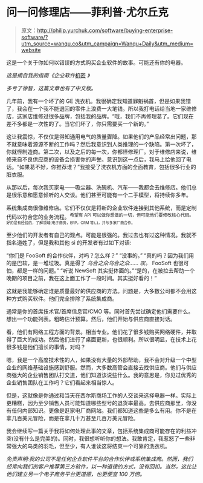 # 问一问修理店——菲利普·尤尔丘克

> 原文：<http://philip.yurchuk.com/software/buying-enterprise-software/?utm_source=wanqu.co&utm_campaign=Wanqu+Daily&utm_medium=website>

这是一个关于你如何以错误的方式购买企业软件的故事。可能还有你的电器。

*这是摘自我的指南《企业软件*[机密](http://www.madeupname.com/enterprise-software-confidential/) *》*

*多亏了徐智，这篇文章也有了中文版。*

几年前，我有一个坏了的 GE 洗衣机。我很确定我知道罪魁祸首，但是如果我错了，我会在一个我不能退回的零件上浪费一大笔钱。所以我打电话给当地一家维修店，这家店维修过很多品牌，包括我的品牌。“哦，我们不再修理葛了。它们现在差不多都是一次性的了。当它们坏了，你只需要买一个新的。”

这让我震惊，不仅仅是得知通用电气的质量骤降。如果他们的产品经常出问题，那不就意味着源源不断的工作吗？然后我意识到人类推理的一个缺陷。第一次坏了，你就怪制造商。第二次，以及之后的每一次，你都怪修理厂。对于维修店来说，维修来自不良供应商的设备会损害你的声誉。意识到这一点后，我马上给他回了电话。“如果葛不好，你推荐谁？”我接受了洗衣机方面的全面教育，包括很多行业的脏衣服。

从那以后，每次我买家电——吸尘器、洗碗机、汽车——我都会去维修店。他们总是很乐意和愿意倾听的人交谈。他们甚至可能有一个二手模型，将持续你多年。

系统集成商很像维修店。它们不仅仅是将新的企业软件连接到其他系统，而是定制代码以符合您的业务流程。<sup>希望有 API 可以做你想做的一切，但可能他们要修改核心代码。<sup>好的是有经验的，了解领域(电子商务，ERP，CRM 等)。)，并与多家厂商合作。</sup></sup>

至少他们的开发者有自己的观点。可能是很强的。我过去也有过这种情况。我就不指名道姓了，但是我和其他 si 的开发者有过如下对话:

“你们是 FooSoft 的合作伙伴，对吗？怎么样？”  “没事的。”  “真的吗？因为我们用的是巴软，是一堆垃圾。真是得了 *乌合之众乌合之众……* *叹。* FooSoft 也很可怕，都是一样的问题。”  “听说 NewSoft 其实挺体面的。”“是的，在被拉去帮助一个晚期的项目之前，我在这上面工作了一段时间。其实挺好看的！”

这就是我能够确定谁是质量最好的供应商的方法。问题是，大多数公司都不会用这种方式购买软件。他们完全排除了系统集成商。

通常是你的首席技术官/首席信息官/CMO 等。同时首先尝试确定他们需要什么。想出一个功能列表。粗略估计预算。然后，他们开始与供应商直接对话。

看，他们有网络工程方面的背景。相当专业。他们花了很多钱购买网络硬件，并取得了巨大的成功。然后他们进行了桌面更新，也很顺利。所以很明显，在技术上花很多钱是他们擅长的事情，对吗？

嗯，我是一个高度技术性的人，如果没有大量的外部帮助，我不会对升级一个中型企业的网络基础设施感到舒服。然而，大多数高管会直接去找供应商。他们与供应商强大的企业销售团队打交道，他们知道该说些什么。我的意思是，你见过优秀的企业销售团队在工作吗？它们看起来相当惊人。

但是，这就像是你通过和当天在西尔斯商场工作的人交谈来选择电器一样。实际上更糟糕，因为至少销售人员可能知道哪些型号的退货率最高。去供应商那里，你没有任何内部知识。更像是逛家电厂商网站。我们都知道这些是多么有用。你不是在拿几百美元冒险，而是在拿几十万甚至几百万美元冒险。

我会继续写一篇关于我将如何处理此事的文章，包括系统集成商可能存在的利益冲突(没有什么是完美的)。同时，我很想听听你的想法。我敢肯定，我惹怒了一些非常强大的鸟类的羽毛，但至少，有人谁读这将结束一个可靠的洗衣机。

*免责声明:我的公司不是任何企业软件平台的合作伙伴或系统集成商。然而，我们经常向我们的客户推荐第三方软件，以一种道德的方式，没有回扣。当然，这比让他们建立另一个电子商务平台更道德，也更便宜 100 万倍。*